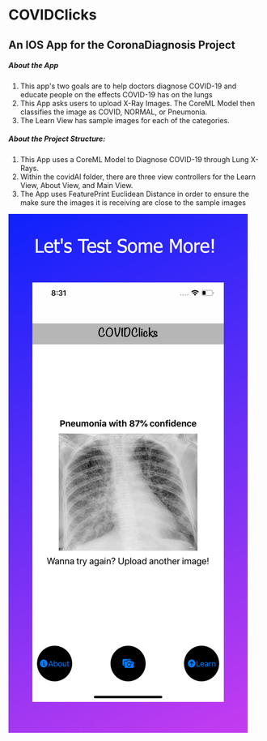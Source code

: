 # COVIDClicks
## An IOS App for the CoronaDiagnosis Project
##### About the App
1. This app's two goals are to help doctors diagnose COVID-19 and educate people on the effects COVID-19 has on the lungs
2. This App asks users to upload X-Ray Images. The CoreML Model then classifies the image as COVID, NORMAL, or Pneumonia.
3. The Learn View has sample images for each of the categories.

##### About the Project Structure:
1. This App uses a CoreML Model to Diagnose COVID-19 through Lung X-Rays.
2. Within the covidAI folder, there are three view controllers for the Learn View, About View, and Main View.
3. The App uses FeaturePrint Euclidean Distance in order to ensure the make sure the images it is receiving are close to the sample images

![Screenshot](https://github.com/AarnavSawant/COVIDClicks/blob/master/covidAI/screenshot.jpg)

